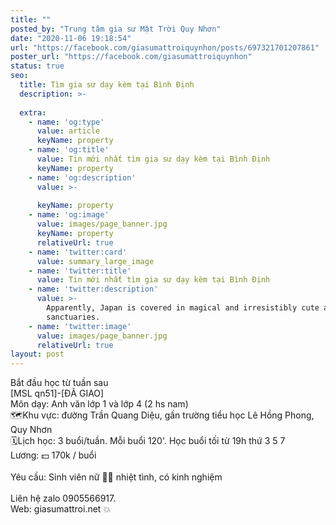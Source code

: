 ```yaml
---
title: ""
posted_by: "Trung tâm gia sư Mặt Trời Quy Nhơn"
date: "2020-11-06 19:18:54"
url: "https://facebook.com/giasumattroiquynhon/posts/697321701207861"
poster_url: "https://facebook.com/giasumattroiquynhon"
status: true
seo:
  title: Tìm gia sư dạy kèm tại Bình Định
  description: >-
    
  extra:
    - name: 'og:type'
      value: article
      keyName: property
    - name: 'og:title'
      value: Tin mới nhất tìm gia sư dạy kèm tại Bình Định
      keyName: property
    - name: 'og:description'
      value: >-
        
      keyName: property
    - name: 'og:image'
      value: images/page_banner.jpg
      keyName: property
      relativeUrl: true
    - name: 'twitter:card'
      value: summary_large_image
    - name: 'twitter:title'
      value: Tin mới nhất tìm gia sư dạy kèm tại Bình Định
    - name: 'twitter:description'
      value: >-
        Apparently, Japan is covered in magical and irresistibly cute animal
        sanctuaries.
    - name: 'twitter:image'
      value: images/page_banner.jpg
      relativeUrl: true
layout: post
---
```

Bắt đầu học từ tuần sau<br>[MSL qn51]-[ĐÃ GIAO]<br>Môn dạy: Anh văn lớp 1 và lớp 4 (2 hs nam)<br>🗺Khu vực: đường Trần Quang Diệu, gần trường tiểu học Lê Hồng Phong, Quy Nhơn<br>🗓Lịch học: 3 buổi/tuần. Mỗi buổi 120'. Học buổi tối từ 19h thứ 3 5 7<br>Lương: 💵 170k / buổi<br><br>Yêu cầu: Sinh viên nữ 👩‍🎓 nhiệt tình, có kinh nghiệm<br><br>Liên hệ zalo 0905566917.<br>Web: giasumattroi.net 💥
